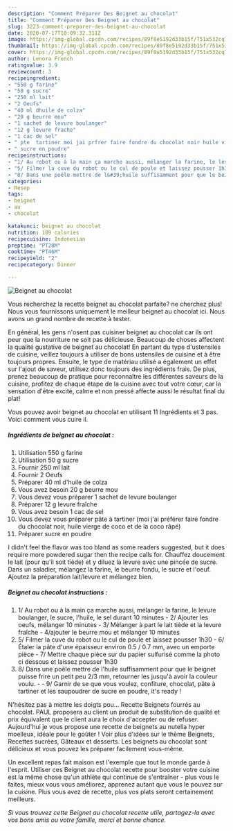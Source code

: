 ```yaml
---
description: "Comment Préparer Des Beignet au chocolat"
title: "Comment Préparer Des Beignet au chocolat"
slug: 3223-comment-preparer-des-beignet-au-chocolat
date: 2020-07-17T10:09:32.311Z
image: https://img-global.cpcdn.com/recipes/89f8e5192d33b15f/751x532cq70/beignet-au-chocolat-photo-principale-de-la-recette.jpg
thumbnail: https://img-global.cpcdn.com/recipes/89f8e5192d33b15f/751x532cq70/beignet-au-chocolat-photo-principale-de-la-recette.jpg
cover: https://img-global.cpcdn.com/recipes/89f8e5192d33b15f/751x532cq70/beignet-au-chocolat-photo-principale-de-la-recette.jpg
author: Lenora French
ratingvalue: 3.9
reviewcount: 3
recipeingredient:
- "550 g farine"
- "50 g sucre"
- "250 ml lait"
- "2 Oeufs"
- "40 ml dhuile de colza"
- "20 g beurre mou"
- "1 sachet de levure boulanger"
- "12 g levure frache"
- "1 cac de sel"
- " pte  tartiner moi jai prfrer faire fondre du chocolat noir huile vierge de coco et de la coco rp"
- " sucre en poudre"
recipeinstructions:
- "1/ Au robot ou à la main ça marche aussi, mélanger la farine, le levure boulanger, le sucre, l&#39;huile, le sel durant 10 minutes 2/ Ajouter les oeufs, mélanger 10 minutes 3/ Mélanger à part le lait tiède et la levure fraîche 4/ajouter le beurre mou et mélanger 10 minutes"
- "5/ Filmer la cuve du robot ou le cul de poule et laissez pousser 1h30 6/ Étaler la pâte d&#39;une épaisseur environ 0.5 / 0.7 mm, avec un emporte pièce 7/ Mettre chaque pièce sur du papier sulfurisé comme la photo ci dessous et laissez pousser 1h30"
- "8/ Dans une poêle mettre de l&#39;huile suffisamment pour que le beignet puisse frire un petit peu 2/3 mm, retourner les jusqu&#39;à avoir la couleur voulu.  9/ Garnir de se que vous voulez, confiture, chocolat, pâte à tartiner et les saupoudrer de sucre en poudre, it&#39;s ready !"
categories:
- Resep
tags:
- beignet
- au
- chocolat

katakunci: beignet au chocolat 
nutrition: 109 calories
recipecuisine: Indonesian
preptime: "PT28M"
cooktime: "PT46M"
recipeyield: "2"
recipecategory: Dinner

---
```



![Beignet au chocolat](https://img-global.cpcdn.com/recipes/89f8e5192d33b15f/751x532cq70/beignet-au-chocolat-photo-principale-de-la-recette.jpg)

Vous recherchez la recette beignet au chocolat parfaite? ne cherchez plus! Nous vous fournissons uniquement le meilleur beignet au chocolat ici. Nous avons un grand nombre de recette à tester.

En général, les gens n'osent pas cuisiner beignet au chocolat car ils ont peur que la nourriture ne soit pas délicieuse. Beaucoup de choses affectent la qualité gustative de beignet au chocolat! En partant du type d'ustensiles de cuisine, veillez toujours à utiliser de bons ustensiles de cuisine et à être toujours propres. Ensuite, le type de matériau utilisé a également un effet sur l'ajout de saveur, utilisez donc toujours des ingrédients frais. De plus, prenez beaucoup de pratique pour reconnaître les différentes saveurs de la cuisine, profitez de chaque étape de la cuisine avec tout votre cœur, car la sensation d'être excité, calme et non pressé affecte aussi le résultat final du plat!

<!--inarticleads1-->

Vous pouvez avoir beignet au chocolat en utilisant 11 Ingrédients et 3 pas. Voici comment vous cuire il.

##### Ingrédients de beignet au chocolat :

1. Utilisation 550 g farine
1. Utilisation 50 g sucre
1. Fournir 250 ml lait
1. Fournir 2 Oeufs
1. Préparer 40 ml d&#39;huile de colza
1. Vous avez besoin 20 g beurre mou
1. Vous devez vous préparer 1 sachet de levure boulanger
1. Préparer 12 g levure fraîche
1. Vous avez besoin 1 cac de sel
1. Vous devez vous préparer  pâte à tartiner (moi j&#39;ai préférer faire fondre du chocolat noir, huile vierge de coco et de la coco râpé)
1. Préparer  sucre en poudre


I didn&#39;t feel the flavor was too bland as some readers suggested, but it does require more powdered sugar then the recipe calls for. Chauffez doucement le lait (pour qu&#39;il soit tiède) et y diluez la levure avec une pincée de sucre. Dans un saladier, mélangez la farine, le beurre fondu, le sucre et l&#39;oeuf. Ajoutez la préparation lait/levure et mélangez bien. 

<!--inarticleads2-->

##### Beignet au chocolat instructions :

1. 1/ Au robot ou à la main ça marche aussi, mélanger la farine, le levure boulanger, le sucre, l&#39;huile, le sel durant 10 minutes - 2/ Ajouter les oeufs, mélanger 10 minutes - 3/ Mélanger à part le lait tiède et la levure fraîche - 4/ajouter le beurre mou et mélanger 10 minutes
1. 5/ Filmer la cuve du robot ou le cul de poule et laissez pousser 1h30 - 6/ Étaler la pâte d&#39;une épaisseur environ 0.5 / 0.7 mm, avec un emporte pièce - 7/ Mettre chaque pièce sur du papier sulfurisé comme la photo ci dessous et laissez pousser 1h30
1. 8/ Dans une poêle mettre de l&#39;huile suffisamment pour que le beignet puisse frire un petit peu 2/3 mm, retourner les jusqu&#39;à avoir la couleur voulu. -  - 9/ Garnir de se que vous voulez, confiture, chocolat, pâte à tartiner et les saupoudrer de sucre en poudre, it&#39;s ready !


N&#39;hésitez pas à mettre les doigts pou… Recette Beignets fourrés au chocolat. PAUL proposera au client un produit de substitution de qualité et prix équivalent que le client aura le choix d&#39;accepter ou de refuser. Aujourd&#39;hui je vous propose une recette de beignets au nutella hyper moelleux, idéale pour le goûter ! Voir plus d&#39;idées sur le thème Beignets, Recettes sucrées, Gâteaux et desserts. Les beignets au chocolat sont délicieux et vous pouvez les préparer facilement vous-même. 

<!--inarticleads1-->

<p>
Un excellent repas fait maison est l'exemple que tout le monde garde à l'esprit. Utiliser ces Beignet au chocolat recette pour booster votre cuisine est la même chose qu'un athlète qui continue de s'entraîner - plus vous le faites, mieux vous vous améliorez, apprenez autant que vous le pouvez sur la cuisine. Plus vous avez de recette, plus vos plats seront certainement meilleurs.
</p>

<p>
<i>Si vous trouvez cette Beignet au chocolat recette utile, partagez-la avec vos bons amis ou votre famille, merci et bonne chance.</i>
</p>
